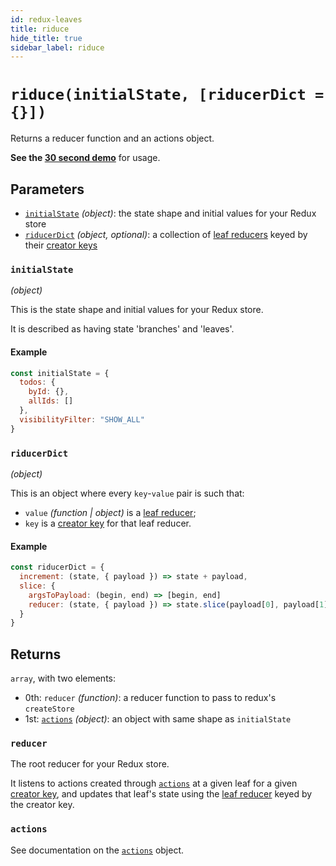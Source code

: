 ```yaml
---
id: redux-leaves
title: riduce
hide_title: true
sidebar_label: riduce
---
```


# `riduce(initialState, [riducerDict = {}])`

Returns a reducer function and an actions object.

**See the [30 second demo](examples/basicExample.md)** for usage.

## Parameters
- [`initialState`](#initialstate) *(object)*: the state shape and initial values for your Redux store
- [`riducerDict`](#reducersdict) *(object, optional)*: a collection of [leaf reducers](api/leafReducers.md) keyed by their [creator keys](api/creatorKeys.md)

### `initialState`
*(object)*

This is the state shape and initial values for your Redux store.

It is described as having state 'branches' and 'leaves'.

#### Example

```js
const initialState = {
  todos: {
    byId: {},
    allIds: []
  },
  visibilityFilter: "SHOW_ALL"
}
```

### `riducerDict`
*(object)*

This is an object where every `key`-`value` pair is such that:
- `value` *(function | object)* is a [leaf reducer](api/leafReducers.md);
- `key` is a [creator key](api/creatorKeys.md) for that leaf reducer.

#### Example

```js
const riducerDict = {
  increment: (state, { payload }) => state + payload,
  slice: {
    argsToPayload: (begin, end) => [begin, end]
    reducer: (state, { payload }) => state.slice(payload[0], payload[1])
  }
}
```

## Returns
`array`, with two elements:
- 0th: `reducer` *(function)*: a reducer function to pass to redux's `createStore`
- 1st: [`actions`](api/actions.md) *(object)*: an object with same shape as `initialState`

### `reducer`

The root reducer for your Redux store.

It listens to actions created through [`actions`](api/actions.md) at a given leaf for a given [creator key](api/creatorKeys.md), and updates that leaf's state using the [leaf reducer](api/leafReducers.md) keyed by the creator key.

### `actions`

See documentation on the [`actions`](api/actions.md) object.